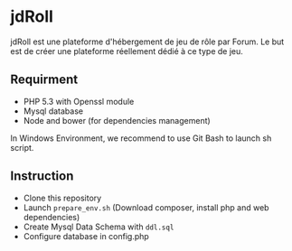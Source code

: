 jdRoll
======

jdRoll est une plateforme d'hébergement de jeu de rôle par Forum. Le but est de créer une plateforme réellement dédié à ce type de jeu.

Requirment
----------

- PHP 5.3 with Openssl module
- Mysql database
- Node and bower (for dependencies management)


In Windows Environment, we recommend to use Git Bash to launch sh script.


Instruction
-----------

- Clone this repository
- Launch ```prepare_env.sh``` (Download composer, install php and web dependencies)
- Create Mysql Data Schema with ```ddl.sql```
- Configure database in config.php
